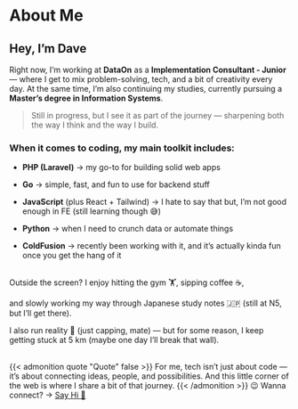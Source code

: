 # About Me


## Hey, I’m Dave

Right now, I’m working at **DataOn** as a **Implementation Consultant - Junior** — where I get to mix problem-solving, tech, and a bit of creativity every day. At the same time, I’m also continuing my studies, currently pursuing a **Master’s degree in Information Systems**.  


> Still in progress, but I see it as part of the journey — sharpening both the way I think and the way I build. 


### When it comes to coding, my main toolkit includes:  


- **PHP (Laravel)** → my go-to for building solid web apps  

- **Go** → simple, fast, and fun to use for backend stuff  

- **JavaScript** (plus React + Tailwind) → I hate to say that but, I’m not good enough in FE (still learning though 😅)  

- **Python** → when I need to crunch data or automate things 

- **ColdFusion** → recently been working with it, and it’s actually kinda fun once you get the hang of it


<br>
Outside the screen? I enjoy hitting the gym 🏋️, sipping coffee ☕,  

and slowly working my way through Japanese study notes 🇯🇵 (still at N5, but I’ll get there).

I also run reality 🏃 (just capping, mate) — but for some reason, I keep getting stuck at 5 km (maybe one day I’ll break that wall).   
<br>


{{< admonition quote "Quote" false >}}
 For me, tech isn’t just about code — it’s about connecting ideas, people, and possibilities. And this little corner of the web is where I share a bit of that journey.
{{< /admonition >}}
 😉 Wanna connect? → [Say Hi 👋](#linkedin.com)


